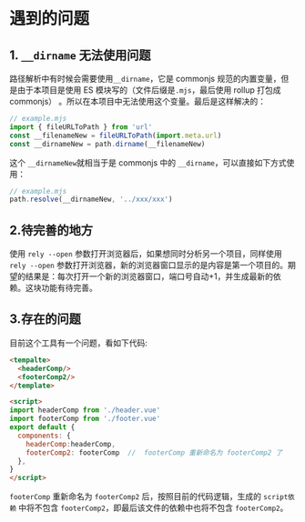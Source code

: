 # 遇到的问题

## 1. `__dirname` 无法使用问题

路径解析中有时候会需要使用`__dirname`，它是 commonjs 规范的内置变量，但是由于本项目是使用 ES 模块写的（文件后缀是`.mjs`，最后使用 rollup 打包成 commonjs） 。所以在本项目中无法使用这个变量。最后是这样解决的：

```js
// example.mjs
import { fileURLToPath } from 'url'
const __filenameNew = fileURLToPath(import.meta.url)
const __dirnameNew = path.dirname(__filenameNew)
```

这个 `__dirnameNew`就相当于是 commonjs 中的 `__dirname`，可以直接如下方式使用：

```js
// example.mjs
path.resolve(__dirnameNew, '../xxx/xxx')
```

## 2.待完善的地方

<!-- cjh todo -->

使用 `rely --open` 参数打开浏览器后，如果想同时分析另一个项目，同样使用 `rely --open` 参数打开浏览器，新的浏览器窗口显示的是内容是第一个项目的。期望的结果是：每次打开一个新的浏览器窗口，端口号自动+1，并生成最新的依赖。这块功能有待完善。

## 3.存在的问题

<!-- cjh todo -->

目前这个工具有一个问题，看如下代码:

```html
<tempalte>
  <headerComp/>
  <footerComp2/>
</template>

<script>
import headerComp from './header.vue'
import footerComp from './footer.vue'
export default {
  components: {
    headerComp:headerComp,
    footerComp2: footerComp  //  footerComp 重新命名为 footerComp2 了
  },
}
</script>
```

`footerComp` 重新命名为 `footerComp2` 后，按照目前的代码逻辑，生成的 `script依赖` 中将不包含 `footerComp2`，即最后该文件的依赖中也将不包含 `footerComp2`。
